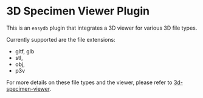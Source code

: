 # 3D Specimen Viewer Plugin

This is an `easydb` plugin that integrates a 3D viewer for various 3D file types.

Currently supported are the file extensions:

- gltf, glb
- stl,
- obj,
- p3v

For more details on these file types and the viewer, please refer to [3d-specimen-viewer](https://gitlab.ethz.ch/betim/3d-specimen-viewer).
